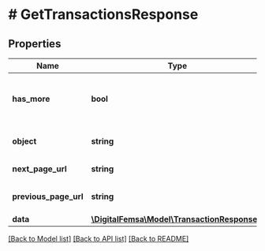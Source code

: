 # # GetTransactionsResponse

## Properties

Name | Type | Description | Notes
------------ | ------------- | ------------- | -------------
**has_more** | **bool** | Indicates if there are more pages to be requested |
**object** | **string** | Object type, in this case is list |
**next_page_url** | **string** | URL of the next page. | [optional]
**previous_page_url** | **string** | Url of the previous page. | [optional]
**data** | [**\DigitalFemsa\Model\TransactionResponse[]**](TransactionResponse.md) | Transactions | [optional]

[[Back to Model list]](../../README.md#models) [[Back to API list]](../../README.md#endpoints) [[Back to README]](../../README.md)

